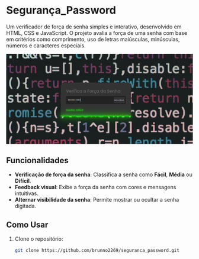 # Segurança_Password

Um verificador de força de senha simples e interativo, desenvolvido em HTML, CSS e JavaScript. O projeto avalia a força de uma senha com base em critérios como comprimento, uso de letras maiúsculas, minúsculas, números e caracteres especiais.

![Demonstração do Projeto](img/imagem_da_tela.png) <!-- Adicione uma imagem de demonstração aqui -->

## Funcionalidades

- **Verificação de força da senha**: Classifica a senha como **Fácil**, **Média** ou **Difícil**.
- **Feedback visual**: Exibe a força da senha com cores e mensagens intuitivas.
- **Alternar visibilidade da senha**: Permite mostrar ou ocultar a senha digitada.

## Como Usar

1. Clone o repositório:
   ```bash
   git clone https://github.com/brunno2269/seguranca_password.git